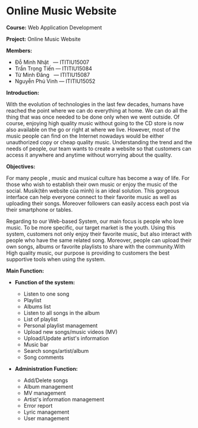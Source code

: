 # Online Music Website

**Course:** Web Application Development

**Project:** Online Music Website

**Members:**

- Đỗ Minh Nhật&nbsp;&nbsp;&nbsp;&mdash;&nbsp;ITITIU15007
- Trần Trọng Tiến&nbsp;&mdash;&nbsp;ITITIU15084
- Từ Minh Đăng&nbsp;&nbsp;&nbsp;&mdash;&nbsp;ITITIU15087
- Nguyễn Phú Vinh&nbsp;&mdash;&nbsp;ITITIU15052

**Introduction:**

With the evolution of technologies in the last few decades, humans have reached the point where we can do everything at home. We can do all the thing that was once needed to be done only when we went outside. Of course, enjoying high quality music without going to the CD store is now also available on the go or right at where we live. However, most of the music people can find on the Internet nowadays would be either unauthorized copy or cheap quality music. Understanding the trend and the needs of people, our team wants to create a website so that customers can access it anywhere and anytime without worrying about the quality.

**Objectives:**

For many people , music and musical culture has become a way of life. For those who wish to establish their own music or enjoy the music of the social. Musik(tên website của mình) is an ideal solution. This gorgeous interface can help everyone connect to their favorite music as well as uploading their songs. Moreover followers can easily access each post via their smartphone or tables.

Regarding to our Web-based System, our main focus is people who love music. To be more specific, our target market is the youth. Using this system, customers not only enjoy their favorite music, but also interact with people who have the same related song. Moreover, people can upload their own songs, albums or favorite playlists to share with the community.With High quality music, our purpose is providing to customers the best supportive tools when using the system.

**Main Function:**

- **Function of the system:**
  - Listen to one song
  - Playlist
  - Albums list
  - Listen to all songs in the album
  - List of playlist
  - Personal playlist management
  - Upload new songs/music videos (MV)
  - Upload/Update artist&#39;s information
  - Music bar
  - Search songs/artist/album
  - Song comments

- **Administration Function:**
  - Add/Delete songs
  - Album management
  - MV management
  - Artist&#39;s information management
  - Error report
  - Lyric management
  - User management
